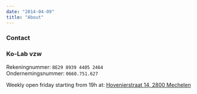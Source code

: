 ```yaml
---
date: "2014-04-09"
title: "About"
---
```


### Contact 

### Ko-Lab vzw  

Rekeningnummer: `BE29 8939 4405 2464`  
Ondernemingsnummer: `0660.751.627`


Weekly open friday starting from 19h at:
[Hovenierstraat 14, 2800 Mechelen](https://maps.app.goo.gl/AUvwKzkyA6VRu7gy6)
